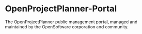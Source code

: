 # OpenProjectPlanner-Portal

The OpenProjectPlanner public management portal, managed and maintained by the OpenSoftware corporation and community.
